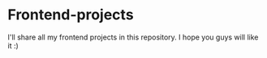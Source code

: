 # Frontend-projects
I'll share all my frontend projects in this repository. I hope you guys will like it :)
